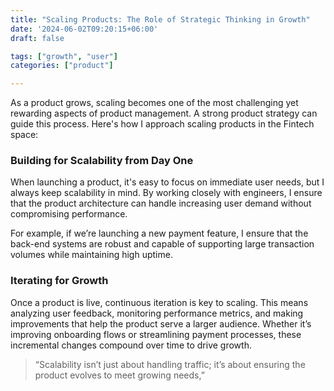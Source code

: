 ```yaml
---
title: "Scaling Products: The Role of Strategic Thinking in Growth"
date: '2024-06-02T09:20:15+06:00'
draft: false

tags: ["growth", "user"]
categories: ["product"]

--- 
```

As a product grows, scaling becomes one of the most challenging yet rewarding aspects of product management. A strong product strategy can guide this process. Here's how I approach scaling products in the Fintech space:

### **Building for Scalability from Day One**  
When launching a product, it's easy to focus on immediate user needs, but I always keep scalability in mind. By working closely with engineers, I ensure that the product architecture can handle increasing user demand without compromising performance.

For example, if we’re launching a new payment feature, I ensure that the back-end systems are robust and capable of supporting large transaction volumes while maintaining high uptime.

### **Iterating for Growth**  
Once a product is live, continuous iteration is key to scaling. This means analyzing user feedback, monitoring performance metrics, and making improvements that help the product serve a larger audience. Whether it’s improving onboarding flows or streamlining payment processes, these incremental changes compound over time to drive growth.

> “Scalability isn’t just about handling traffic; it’s about ensuring the product evolves to meet growing needs,”